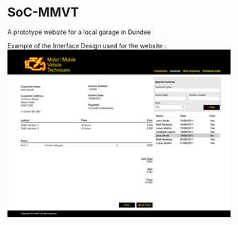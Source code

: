 SoC-MMVT
========

A prototype website for a local garage in Dundee

Example of the Interface Design used for the website :
![Homepage](https://raw.githubusercontent.com/apoclyps/SoC-MMVT/master/HCI/MMVT%20Screen%20design%20ideas/PNG/Staff%20screens/Invoices.png)
